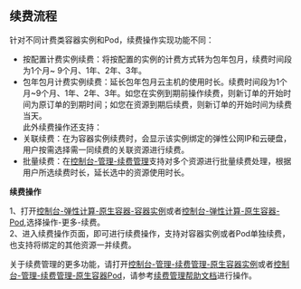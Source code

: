 
## 续费流程

针对不同计费类容器实例和Pod，续费操作实现功能不同：
- 按配置计费实例续费：将按配置的实例的计费方式转为包年包月，续费时间段为1个月~ 9个月、1年、2年、3年。  
- 包年包月计费实例续费：延长包年包月云主机的使用时长。续费时间段为1个月~9个月、1年、2年、3年。如您在实例到期前操作续费，则新订单的开始时间为原订单的到期时间；如您在资源到期后续费，则新订单的开始时间为续费当天。  
此外续费操作还支持：
- 关联续费：在为容器实例续费时，会显示该实例绑定的弹性公网IP和云硬盘，用户按需选择需一同续费的关联资源进行续费。
- 批量续费：在[控制台-管理-续费管理](https://renewal-console.jdcloud.com/renew/nativecontainer)支持对多个资源进行批量续费处理，根据用户所选续费时长，延长选中的资源使用时长。  


**续费操作**

1、打开[控制台-弹性计算-原生容器-容器实例](https://cns-console.jdcloud.com/host/container/list)或者[控制台-弹性计算-原生容器-Pod](https://cns-console.jdcloud.com/host/pod/list),选择操作-更多-续费。  
2、进入续费操作页面，即可进行续费操作，支持对容器实例或者Pod单独续费，也支持将绑定的其他资源一并续费。  

关于续费管理的更多功能，请打开[控制台-管理-续费管理-原生容器实例](https://renewal-console.jdcloud.com/renew/nativecontainer)或者[控制台-管理-续费管理-原生容器Pod](https://renewal-console.jdcloud.com/renew/pod)，请参考[续费管理帮助文档](https://docs.jdcloud.com/cn/online-buying/renew-management)进行操作。
